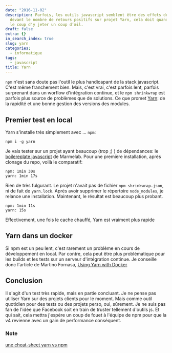 ```yaml
---
date: "2016-11-02"
description: Parfois, les outils javascript semblent être des effets de mode. Mais
  devant le nombre de retours positifs sur projet Yarn, cela doit quand même valoir
  le coup d'y jeter un coup d’œil.
draft: false
extra: {}
in_search_index: true
slug: yarn
categories:
  - informatique
tags:
  - javascript
title: Yarn
---
```


`npm` n'est sans doute pas l'outil le plus handicapant de la stack javascript. C'est même franchement bien. Mais, c'est vrai, c'est parfois lent,
parfois surprenant dans un worflow d'intégration continue, et le `npm shrinkwrap` est parfois plus source de problèmes que de solutions. Ce que promet [Yarn](https://yarnpkg.com/): de la rapidité et une bonne gestion des versions des modules.

## Premier test en local

 Yarn s'installe très simplement avec ... `npm`:

```
npm i -g yarn
```

Je vais tester sur un projet ayant beaucoup (trop ;) ) de dépendances: le [boilereplate javascript](https://github.com/marmelab/javascript-boilerplate) de Marmelab.
Pour une première installation, après clonage du repo, voilà le comparatif:

    npm: 1min 30s
    yarn: 1min 17s

  Rien de très fulgurant. Le projet n'avait pas de fichier `npm-shrinkwrap.json`, ni de fait de `yarn.lock`.
  Après avoir supprimer le répertoire `node_modules`, je relance une installation. Maintenant, le résultat est beaucoup plus probant.

    npm: 1min 11s
    yarn: 15s

Effectivement, une fois le cache chauffé, Yarn est vraiment plus rapide


## Yarn dans un docker
Si npm est un peu lent, c'est rarement un problème en cours de développement en local. Par contre, cela peut être plus problématique pour les builds et les tests sur un serveur d'intégration continue.
Je conseille donc l'article de Martino Fornasa, [Using Yarn with Docker](https://hackernoon.com/using-yarn-with-docker-c116ad289d56#.rz7m1fh58)

## Conclusion
Il s'agit d'un test très rapide, mais en partie concluant. Je ne pense pas utiliser Yarn sur des projets clients pour le moment.
Mais comme outil quotidien pour des tests ou des projets perso, oui, sûrement. Je ne suis pas fan de l'idée que Facebook soit en train de truster tellement d'outils js.
Et qui sait, cela mettra j'espère un coup de fouet à l'équipe de npm pour que la v4 revienne avec un gain de performance conséquent.

### Note
[une cheat-sheet yarn vs npm](https://shift.infinite.red/npm-vs-yarn-cheat-sheet-8755b092e5cc#.8dakk7y15)
